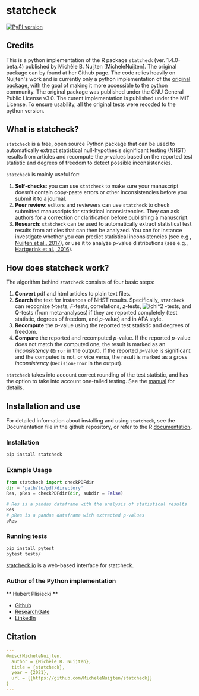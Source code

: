 
<!-- README.md is generated from README.Rmd. Please edit that file -->
<!-- after editing README.Rmd, run devtools::build_readme() -->

# statcheck

<!-- badges: start -->
[![PyPI version](https://badge.fury.io/py/statcheck.svg)](https://badge.fury.io/py/statcheck)
<!-- badges: end -->

## Credits
This is a python implementation of the R package `statcheck` (ver. 1.4.0-beta.4) published by Michèle B. Nuijten [MicheleNuijten]. The original package can by found at her Github 
page. The code relies heavily on Nuijten's work and is currently only a python implementation of the [original package](https://github.com/MicheleNuijten/statcheck), with the goal of making it more accessible to the 
python community. The original package was published under the GNU General Public License v3.0. The curent implementation is published under the MIT 
License. To ensure usability, all the original tests were recoded to the python version.

## What is statcheck?

`statcheck` is a free, open source Python package that can be used to
automatically extract statistical null-hypothesis significant testing
(NHST) results from articles and recompute the *p*-values based on the
reported test statistic and degrees of freedom to detect possible
inconsistencies.

`statcheck` is mainly useful for:

1.  **Self-checks**: you can use `statcheck` to make sure your
    manuscript doesn’t contain copy-paste errors or other
    inconsistencies before you submit it to a journal.
2.  **Peer review**: editors and reviewers can use `statcheck` to check
    submitted manuscripts for statistical inconsistencies. They can ask
    authors for a correction or clarification before publishing a
    manuscript.
3.  **Research**: `statcheck` can be used to automatically extract
    statistical test results from articles that can then be analyzed.
    You can for instance investigate whether you can predict statistical
    inconsistencies (see e.g., [Nuijten et al.,
    2017](https://www.collabra.org/article/10.1525/collabra.102/)), or
    use it to analyze p-value distributions (see e.g., [Hartgerink et
    al., 2016](https://peerj.com/articles/1935/)).

## How does statcheck work?

The algorithm behind `statcheck` consists of four basic steps:

1.  **Convert** pdf and html articles to plain text files.
2.  **Search** the text for instances of NHST results. Specifically,
    `statcheck` can recognize *t*-tests, *F*-tests, correlations,
    *z*-tests,
    ![\chi^2](https://latex.codecogs.com/png.image?%5Cdpi%7B110%7D&space;%5Cbg_white&space;%5Cchi%5E2 "\chi^2")
    -tests, and Q-tests (from meta-analyses) if they are reported
    completely (test statistic, degrees of freedom, and *p*-value) and
    in APA style.
3.  **Recompute** the *p*-value using the reported test statistic and
    degrees of freedom.
4.  **Compare** the reported and recomputed *p*-value. If the reported
    *p*-value does not match the computed one, the result is marked as
    an *inconsistency* (`Error` in the output). If the reported
    *p*-value is significant and the computed is not, or vice versa, the
    result is marked as a *gross inconsistency* (`DecisionError` in the
    output).

`statcheck` takes into account correct rounding of the test statistic,
and has the option to take into account one-tailed testing. See the
[manual](http://rpubs.com/michelenuijten/statcheckmanual) for details.

## Installation and use

For detailed information about installing and using `statcheck`, see the
Documentation  file in the github repository, or refer to the R [documentation](https://statcheck.readthedocs.io/en/latest/).

### Installation
```bash
pip install statcheck
```
### Example Usage
```python
from statcheck import checkPDFdir
dir = 'path/to/pdf/directory'
Res, pRes = checkPDFdir(dir, subdir = False)

# Res is a pandas dataframe with the analysis of statistical results
Res
# pRes is a pandas dataframe with extracted p-values
pRes
```
### Running tests
```bash
pip install pytest
pytest tests/
```

[statcheck.io](http://statcheck.io/) is a web-based interface for
statcheck.  

### Author of the Python implementation
** Hubert Plisiecki **
* [Github](https://github.com/hplisiecki)
* [ResearchGate](https://www.researchgate.net/profile/Hubert-Plisiecki-2)
* [LinkedIn](https://www.linkedin.com/in/hubert-plisiecki-64182b1ab/)

## Citation
```yaml
---
@misc{MicheleNuijten,  
  author = {Michèle B. Nuijten},  
  title = {statcheck},  
  year = {2021},  
  url = {{https://github.com/MicheleNuijten/statcheck}}  
}
---
```